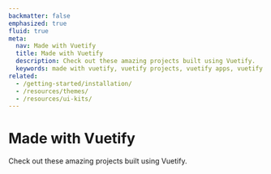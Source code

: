 ```yaml
---
backmatter: false
emphasized: true
fluid: true
meta:
  nav: Made with Vuetify
  title: Made with Vuetify
  description: Check out these amazing projects built using Vuetify.
  keywords: made with vuetify, vuetify projects, vuetify apps, vuetify plugins, vuetify themes
related:
  - /getting-started/installation/
  - /resources/themes/
  - /resources/ui-kits/
---
```


<script setup>
  import MadeWithVuetify from '@/components/doc/MadeWithVuetify.vue'
  import MadeWithVueAttribution from '@/components/doc/MadeWithVueAttribution.vue'
</script>

# Made with Vuetify

Check out these amazing projects built using Vuetify.

<entry />

<made-with-vuetify pagination />

<br />

<made-with-vue-attribution />
